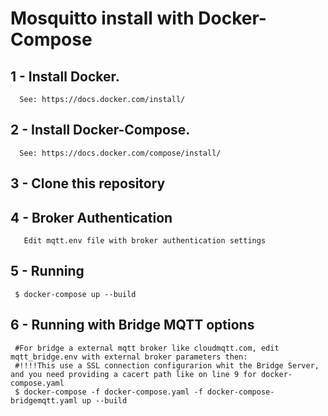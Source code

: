 # Mosquitto install with Docker-Compose

## 1 - Install Docker. 
      See: https://docs.docker.com/install/
## 2 - Install Docker-Compose. 
      See: https://docs.docker.com/compose/install/
## 3 - Clone this repository
## 4 - Broker Authentication
       Edit mqtt.env file with broker authentication settings
## 5 - Running 
     $ docker-compose up --build
## 6 - Running with Bridge MQTT options
     #For bridge a external mqtt broker like cloudmqtt.com, edit mqtt_bridge.env with external broker parameters then:
     #!!!!This use a SSL connection configurarion whit the Bridge Server, and you need providing a cacert path like on line 9 for docker-compose.yaml
     $ docker-compose -f docker-compose.yaml -f docker-compose-bridgemqtt.yaml up --build
     
